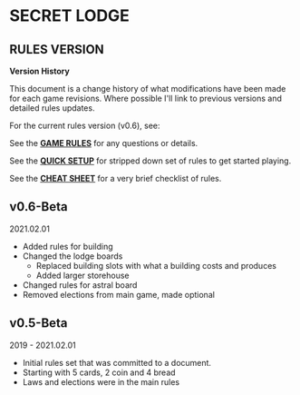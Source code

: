 # SECRET LODGE 

## RULES VERSION
**Version History**

This document is a change history of what modifications have been made for each game revisions.
Where possible I'll link to previous versions and detailed rules updates.  

For the current rules version (v0.6), see:

See the **[GAME RULES](SECRET%20LODGE%20-%20GAME%20RULES.md)** for any questions or details.

See the **[QUICK SETUP](SECRET%20LODGE%20-%20Quick%20Setup.md)** for stripped down set of rules to get started playing.

See the **[CHEAT SHEET](SECRET%20LODGE%20-%20Cheat%20Sheet.md)** for a very brief checklist of rules.

## v0.6-Beta
2021.02.01
- Added rules for building
- Changed the lodge boards
  - Replaced building slots with what a building costs and produces
  - Added larger storehouse
- Changed rules for astral board
- Removed elections from main game, made optional

## v0.5-Beta
2019 - 2021.02.01
- Initial rules set that was committed to a document.
- Starting with 5 cards, 2 coin and 4 bread
- Laws and elections were in the main rules
